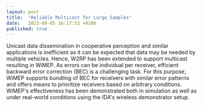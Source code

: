 ```yaml
---
layout: post
title:  "Reliable Multicast for Large Samples"
date:   2023-09-05 16:17:52 +0100
published: true
---
```


Unicast data dissemination in cooperative perception and similar applications is inefficient as it can be expected that data may be needed by multiple vehicles.
Hence, W2RP has been extended to support multicast resulting in WiMEP.
As errors can be individual per receiver, efficient backward error correction (BEC) is a challenging task.
For this purpose, WiMEP supports bundling of BEC for receivers with similar error patterns and offers means to prioritize receivers based on arbitrary conditions.
WiMEP's effectiveness has been demonstrated both in simulation as well as under real-world conditions using the IDA's wireless demonstrator setup.